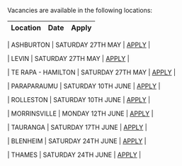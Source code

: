 Vacancies are available in the following locations:

| Location | Date | Apply |
|---|---|---|

| ASHBURTON | SATURDAY 27TH MAY | [APPLY](mailto:tfaala@rgis.co.nz?subject=ASHBURTON%20-%20SATURDAY%2027TH%20MAY) |

| LEVIN | SATURDAY 27TH MAY | [APPLY](mailto:tfaala@rgis.co.nz?subject=LEVIN%20-%20SATURDAY%2027TH%20MAY) |

| TE RAPA - HAMILTON | SATURDAY 27TH MAY | [APPLY](mailto:tfaala@rgis.co.nz?subject=TE%20RAPA%20-%20SATURDAY%2027TH%20MAY) |

| PARAPARAUMU | SATURDAY 10TH JUNE | [APPLY](mailto:tfaala@rgis.co.nz?subject=PARAPARAUMU%20-%20SATURDAY%2010TH%20JUNE) |

| ROLLESTON | SATURDAY 10TH JUNE | [APPLY](mailto:tfaala@rgis.co.nz?subject=ROLLESTON%20-%20SATURDAY%2010TH%20JUNE) |

| MORRINSVILLE | MONDAY 12TH JUNE | [APPLY](mailto:tfaala@rgis.co.nz?subject=MORRINSVILLE%20-%20MONDAY%2012TH%20JUNE) |

| TAURANGA | SATURDAY 17TH JUNE | [APPLY](mailto:tfaala@rgis.co.nz?subject=TAURANGA%20-%20SATURDAY%2017TH%20JUNE) |

| BLENHEIM | SATURDAY 24TH JUNE | [APPLY](mailto:tfaala@rgis.co.nz?subject=BLENHEIM%20-%20SATURDAY%2024TH%20JUNE) |

| THAMES | SATURDAY 24TH JUNE | [APPLY](mailto:tfaala@rgis.co.nz?subject=THAMES%20-%20SATURDAY%2024TH%20JUNE) |
